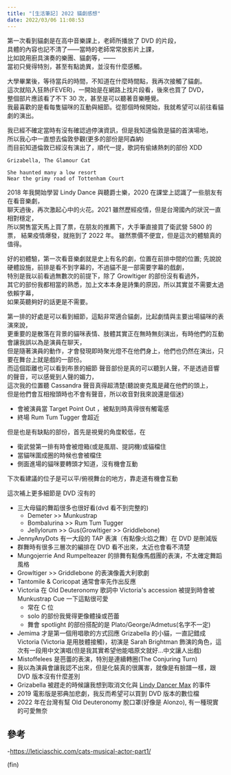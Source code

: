```yaml
---
title: "[生活筆記] 2022 貓劇感想"
date: 2022/03/06 11:08:53
---
```


第一次看到貓劇是在高中音樂課上，老師所播放了 DVD 的片段，  
具體的內容也記不清了——當時的老師常常放影片上課，  
比如說用廚具演奏的樂團、貓劇等，——  
當初只覺得特別，甚至有點詭異，並沒有什麼感觸。

大學畢業後，等待當兵的時間，不知道在什麼時間點，我再次接觸了貓劇。  
這次就陷入狂熱(FEVER)，一開始是在網路上找片段看，後來也買了 DVD，  
整個部片應該看了不下 30 次，甚至是可以聽著音樂睡覺。  
我最喜歡的是看每隻貓咪的互動與細節。從那個時候開始，我就希望可以前往看貓劇的演出。

我已經不確定當時有沒有確認過停演資訊，但是我知道倫敦是貓的首演場地，  
所以我心中一直想去倫敦參觀(更多的部份是阿森納)  
而目前知道倫敦已經沒有演出了，順代一提，歌詞有偷婊熱刺的部份 XDD

```text
Grizabella, The Glamour Cat

She haunted many a low resort
Near the grimy road of Tottenham Court
```

2018 年我開始學習 Lindy Dance 與聽爵士樂，2020 在課堂上認識了一些朋友有在看音樂劇，  
聊天過後，再次激起心中的火花。2021 雖然歷經疫情，但是台灣國內的狀況一直相對穩定，  
所以開售當天馬上買了票，在朋友的推薦下，大手筆直接買了衛武營 5800 的票，
結果疫情爆發，就拖到了 2022 年。
雖然票價不便宜，但是這次的體驗真的值得。

好的初體驗，第一次看音樂劇就是史上有名的劇，位置在前排中間的位置;
先說說硬體設施，前排是看不到字幕的，不過貓不是一部需要字幕的戲劇，  
特別是我以前看過無數次的前提下，除了 Growltiger 的部份沒有看過外，  
其它的部份我都相當的熟悉，加上文本本身是詩集的原因，所以其實並不需要太過依賴字幕，  
如果英聽夠好的話更是不需要。

第一排的好處是可以看到細節，這點非常適合貓劇，比起劇情與主要出場貓咪的表演來說，  
更重要的是散落在背景的貓咪表情、肢體其實正在無時無刻演出，有時他們的互動會讓我誤以為是演員在聊天，  
但是隨著演員的動作，才會發現即時聚光燈不在他們身上，他們也仍然在演出，只要在舞台上就是戲的一部份。  
而這個距離也可以看到布景的細節
聲音部份是真的可以聽到人聲，不是透過音響的聲音，可以感覺到人聲的媚力，  
這次我的位置聽 Cassandra 聲音真得超清楚(聽說麥克風是藏在他們的頭上，  
但是他們會互相撥頭時也不會有聲音，所以收音對我來說還是個迷)

- 會被演員當 Target Point Out ，被點到時真得很有觸電感
- 終場 Rum Tum Tugger 會超近

但是也是有缺點的部份，首先是視覺的角度較低，在

- 衛武營第一排有時會被燈箱(或是風扇、提詞機)或貓檔住
- 當貓咪圍成圈的時候也會被檔住
- 側面進場的貓咪要轉頭才知道，沒有機會互動

下次看建議的位子是可以平/俯視舞台的地方，靠走道有機會互動

這次補上更多細節是 DVD 沒有的

- 三大母貓的舞蹈很多也很好看(dvd 看不到完整的)
  - Demeter >> Munkustrap
  - Bombalurina  >> Rum Tum Tugger
  - Jellylorum >> Gus(Growltiger >> Griddlebone)
- JennyAnyDots 有一大段的 TAP 表演（有點像火焰之舞）在  DVD 是刪減版
- 群舞時有很多三層次的編排在 DVD 看不出來，太近也會看不清楚
- Mungojerrie And Rumpelteazer 的排舞有點像馬戲團的表演，不太確定舞蹈風格
- Growltiger >> Griddlebone 的表演像義大利歌劇
- Tantomile & Coricopat 通常會率先作出反應
- Victoria 在 Old Deuteronomy 歌詞中 Victoria's accession 被提到時會被 Munkustrap Cue 一下這點很可愛
  - 常在 C 位
  - solo 的部份我覺得更像體操或芭蕾
  - 舞會 spotlight 的部份搭配的是 Plato/George/Admetus(名字不一定)
- Jemima 才是第一個用唱歌的方式回應 Grizabella 的小貓，一直記錯成 Victoria (Victoria 是用肢體接觸)，初演是 Sarah Brightman 飾演的角色，這次有一段用中文演唱(但是我其實希望他能唱原文就好…中文讓人出戲)
- Mistoffelees 是芭蕾的表演，特別是連續轉圈(The Conjuring Turn)
- 我以為演員會讓我認不出來，但是化裝真的很厲害，就像是有臉譜一樣，跟 DVD 版本沒有什麼差別
- Grizabella 被趕走的時候讓我想到取消文化與 [Lindy Dancer Max](http://www.yehoodi.com/blog/2017/4/18/max-pitruzzella-accused-of-sexual-assault-by-5-women) 的事件
- 2019 電影版是邪典加悲劇，我反而希望可以買到 DVD 版本的數位檔
- 2022 年在台灣有幫 Old Deuteronomy 脫口罩(好像是 Alonzo), 有一種現實的可愛無奈

## 參考

-<https://leticiaschic.com/cats-musical-actor-part1/>

(fin)
